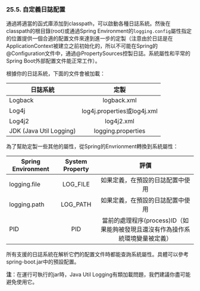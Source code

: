 ### 25.5. 自定義日誌配置

通過將適當的函式庫添加到classpath，可以啟動各種日誌系統。然後在classpath的根目錄(root)或通過Spring Environment的`logging.config`屬性指定的位置提供一個合適的配置文件來達到進一步的定製（注意由於日誌是在ApplicationContext被建立之前初始化的，所以不可能在Spring的@Configuration文件中，通過@PropertySources控製日誌。系統屬性和平常的Spring Boot外部配置文件能正常工作）。

根據你的日誌系統，下面的文件會被加載：

| 日誌系統        | 定製   |
| --------   | :-----:  | 
|Logback|logback.xml|
|Log4j|log4j.properties或log4j.xml|
|Log4j2|log4j2.xml|
|JDK (Java Util Logging)|logging.properties|

為了幫助定製一些其他的屬性，從Spring的Envrionment轉換到系統屬性：

| Spring Environment| System Property| 評價 |
| --------   | :-----:  | :----:  |
|logging.file|LOG_FILE|如果定義，在預設的日誌配置中使用|
|logging.path|LOG_PATH|如果定義，在預設的日誌配置中使用|
|PID|PID|當前的處理程序(process)ID（如果能夠被發現且還沒有作為操作系統環境變量被定義）|

所有支援的日誌系統在解析它們的配置文件時都能查詢系統屬性。具體可以參考spring-boot.jar中的預設配置。

**注**：在運行可執行的jar時，Java Util Logging有類加載問題，我們建議你盡可能避免使用它。
